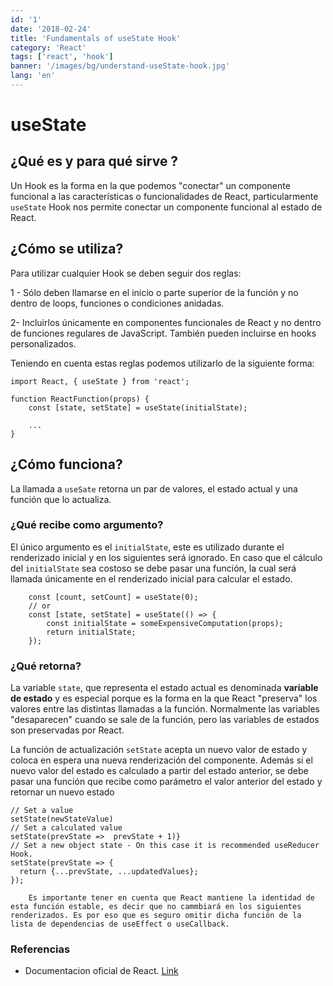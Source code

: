 ```yaml
---
id: '1'
date: '2018-02-24'
title: 'Fundamentals of useState Hook'
category: 'React'
tags: ['react', 'hook']
banner: '/images/bg/understand-useState-hook.jpg'
lang: 'en'
---
```


# useState

## ¿Qué es y para qué sirve ?

Un Hook es la forma en la que podemos "conectar" un componente funcional a las características o funcionalidades de React, particularmente `useState` Hook nos permite conectar un componente funcional al estado de React.

## ¿Cómo se utiliza?

Para utilizar cualquier Hook se deben seguir dos reglas:

1 - Sólo deben llamarse en el inicio o parte superior de la función y no dentro de loops, funciones o condiciones anidadas.

2- Incluirlos únicamente en componentes funcionales de React y no dentro de funciones regulares de JavaScript. También pueden incluirse en hooks personalizados.

Teniendo en cuenta estas reglas podemos utilizarlo de la siguiente forma:

```
import React, { useState } from 'react';

function ReactFunction(props) {
    const [state, setState] = useState(initialState);

    ...
}
```

## ¿Cómo funciona?

La llamada a `useSate` retorna un par de valores, el estado actual y una función que lo actualiza.

### ¿Qué recibe como argumento?

El único argumento es el `initialState`, este es utilizado durante el renderizado inicial y en los siguientes será ignorado. En caso que el cálculo del `initialState` sea costoso se debe pasar una función, la cual será llamada únicamente en el renderizado inicial para calcular el estado.

```
    const [count, setCount] = useState(0);
    // or
    const [state, setState] = useState(() => {
        const initialState = someExpensiveComputation(props);
        return initialState;
    });
```

### ¿Qué retorna?

La variable `state`, que representa el estado actual es denominada **variable de estado** y es especial porque es la forma en la que React "preserva" los valores entre las distintas llamadas a la función. Normalmente las variables "desaparecen" cuando se sale de la función, pero las variables de estados son preservadas por React.

La función de actualización `setState` acepta un nuevo valor de estado y coloca en espera una nueva renderización del componente. Además si el nuevo valor del estado es calculado a partir del estado anterior, se debe pasar una función que recibe como parámetro el valor anterior del estado y retornar un nuevo estado

```
// Set a value
setState(newStateValue)
// Set a calculated value
setState(prevState =>  prevState + 1)}
// Set a new object state - On this case it is recommended useReducer Hook.
setState(prevState => {
  return {...prevState, ...updatedValues};
});
```

```
    Es importante tener en cuenta que React mantiene la identidad de esta función estable, es decir que no cammbiará en los siguientes renderizados. Es por eso que es seguro omitir dicha función de la lista de dependencias de useEffect o useCallback.
```

### Referencias

- Documentacion oficial de React. [Link](https://es.reactjs.org/docs/hooks-overview.html)
